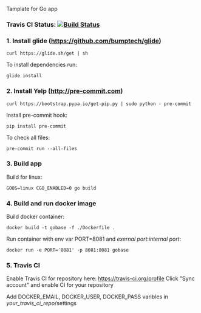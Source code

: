 Tamplate for Go app

### Travis CI Status: [![Build Status](https://travis-ci.org/rtemb/gobase.svg?branch=master)](https://travis-ci.org/rtemb/gobase)

### 1. Install glide (https://github.com/bumptech/glide)
```
curl https://glide.sh/get | sh
```

To install dependencies run:
```
glide install
```


### 2. Install Yelp (http://pre-commit.com)
```
curl https://bootstrap.pypa.io/get-pip.py | sudo python - pre-commit
```

Install pre-commit hook:
```
pip install pre-commit
```

To check all files: 
```
pre-commit run --all-files
```

### 3. Build app 
Build for linux:
```
GOOS=linux CGO_ENABLED=0 go build
```

### 4. Build and run docker image

Build docker container: 
```
docker build -t gobase -f ./Dockerfile .
```

Run container with env var PORT=8081 and _exernal port_:_internal port_: 
```
docker run -e PORT='8081' -p 8081:8081 gobase
```

### 5. Travis CI 

Enable Travis CI for repository here: https://travis-ci.org/profile
Click "Sync account" and enable CI for your repository

Add DOCKER_EMAIL, DOCKER_USER, DOCKER_PASS varibles in _your_travis_ci_repo_/settings


